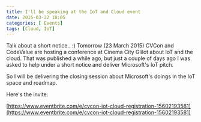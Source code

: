 ```yaml
---
title: I'll be speaking at the IoT and Cloud event
date: 2015-03-22 18:05
categories: [ Events]
tags: [Cloud, IoT]
---
```


Talk about a short notice.. :) Tomorrow (23 March 2015) CVCon and CodeValue are hosting a conference at Cinema City Glilot about IoT and the cloud. 
That was published a while ago, but just a couple of days ago I was asked to help under a short notice and deliver Microsoft's IoT pitch.

So I will be delivering the closing session about Microsoft's doings in the IoT space and roadmap.

Here's the invite:

[https://www.eventbrite.com/e/cvcon-iot-cloud-registration-15602193581](https://www.eventbrite.com/e/cvcon-iot-cloud-registration-15602193581)
